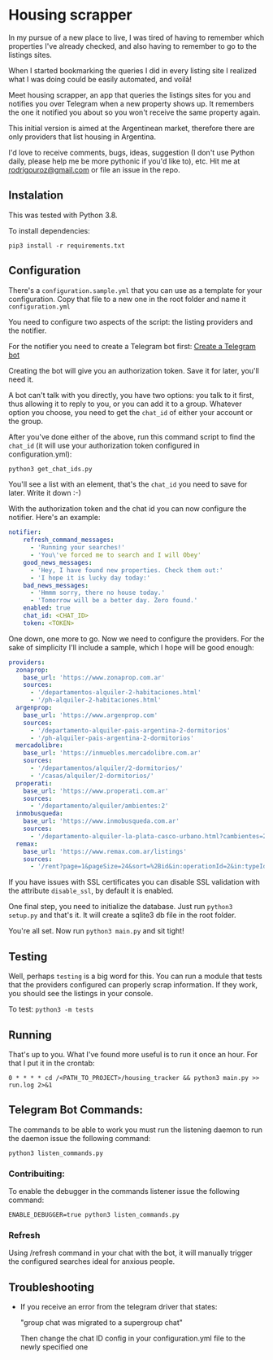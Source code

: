 # Housing scrapper

In my pursue of a new place to live, I was tired of having to remember which properties I've already checked, and also having to remember to go to the listings sites.

When I started bookmarking the queries I did in every listing site I realized what I was doing could be easily automated, and voilà!

Meet housing scrapper, an app that queries the listings sites for you and notifies you over Telegram when a new property shows up. It remembers the one it notified you about so you won't receive the same property again.

This initial version is aimed at the Argentinean market, therefore there are only providers that list housing in Argentina.

I'd love to receive comments, bugs, ideas, suggestion (I don't use Python daily, please help me be more pythonic if you'd like to), etc. Hit me at rodrigouroz@gmail.com or file an issue in the repo.

## Instalation
This was tested with Python 3.8.

To install dependencies:

`pip3 install -r requirements.txt`

## Configuration

There's a `configuration.sample.yml` that you can use as a template for your configuration. Copy that file to a new one in the root folder and name it `configuration.yml`

You need to configure two aspects of the script: the listing providers and the notifier.

For the notifier you need to create a Telegram bot first: [Create a Telegram bot](https://core.telegram.org/bots)

Creating the bot will give you an authorization token. Save it for later, you'll need it.

A bot can't talk with you directly, you have two options: you talk to it first, thus allowing it to reply to you, or you can add it to a group. Whatever option you choose, you need to get the `chat_id` of either your account or the group.

After you've done either of the above, run this command script to find the `chat_id` (it will use your authorization token configured in configuration.yml):

```bash
python3 get_chat_ids.py
```

You'll see a list with an element, that's the `chat_id` you need to save for later. Write it down :-)

With the authorization token and the chat id you can now configure the notifier. Here's an example:

```yaml
notifier:
    refresh_command_messages:
      - 'Running your searches!'
      - 'You\'ve forced me to search and I will Obey'
    good_news_messages:
      - 'Hey, I have found new properties. Check them out:'
      - 'I hope it is lucky day today:'
    bad_news_messages:
      - 'Hmmm sorry, there no house today.'
      - 'Tomorrow will be a better day. Zero found.'
    enabled: true
    chat_id: <CHAT_ID>
    token: <TOKEN>
```

One down, one more to go. Now we need to configure the providers. For the sake of simplicity I'll include a sample, which I hope will be good enough:

```yaml
providers:
  zonaprop:
    base_url: 'https://www.zonaprop.com.ar'
    sources:
      - '/departamentos-alquiler-2-habitaciones.html'
      - '/ph-alquiler-2-habitaciones.html'
  argenprop:
    base_url: 'https://www.argenprop.com'
    sources:
      - '/departamento-alquiler-pais-argentina-2-dormitorios'
      - '/ph-alquiler-pais-argentina-2-dormitorios'
  mercadolibre:
    base_url: 'https://inmuebles.mercadolibre.com.ar'
    sources:
      - '/departamentos/alquiler/2-dormitorios/'
      - '/casas/alquiler/2-dormitorios/'
  properati:
    base_url: 'https://www.properati.com.ar'
    sources:
      - '/departamento/alquiler/ambientes:2'
  inmobusqueda:
    base_url: 'https://www.inmobusqueda.com.ar'
    sources:
      - '/departamento-alquiler-la-plata-casco-urbano.html?cambientes=2.'
  remax:
    base_url: 'https://www.remax.com.ar/listings'
    sources:
      - '/rent?page=1&pageSize=24&sort=%2Bid&in:operationId=2&in:typeId=1,2,3,4,5,6,7,8&lte:price=70000&eq:currencyId=2&in:totalRooms=2,3&eq:cityId=25024&label=Capital%20Federal,%20Comuna%20Nro.%2014,%20%3Cb%3EPalermo%3C%2Fb%3E&filterCount=4&viewMode=list'
```

If you have issues with SSL certificates you can disable SSL validation with the attribute `disable_ssl`, by default it is enabled.

One final step, you need to initialize the database. Just run `python3 setup.py` and that's it. It will create a sqlite3 db file in the root folder.

You're all set. Now run `python3 main.py` and sit tight!

## Testing

Well, perhaps `testing` is a big word for this. You can run a module that tests that the providers configured can properly scrap information. If they work, you should see the listings in your console.

To test: `python3 -m tests`

## Running

That's up to you. What I've found more useful is to run it once an hour. For that I put it in the crontab:

`0 * * * * cd /<PATH_TO_PROJECT>/housing_tracker && python3 main.py >> run.log 2>&1`

## Telegram Bot Commands:

The commands to be able to work you must run the listening daemon to run the daemon issue the following command:

`python3 listen_commands.py`

### Contribuiting:

To enable the debugger in the commands listener issue the following command:

`ENABLE_DEBUGGER=true python3 listen_commands.py`

### Refresh

Using /refresh command in your chat with the bot, it will manually trigger the configured searches ideal for anxious people.

## Troubleshooting

* If you receive an error from the telegram driver that states:

    "group chat was migrated to a supergroup chat"

    Then change the chat ID config in your configuration.yml file to the newly specified one